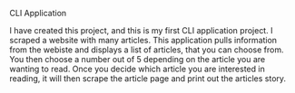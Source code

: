 CLI Application

I have created this project, and this is my first CLI application project. I scraped a website with many articles. This application pulls information from the webiste and displays a list of articles, that you can choose from. You then choose a number out of 5 depending on the article you are wanting to read. Once you decide which article you are interested in reading, it will then scrape the article page and print out the articles story.